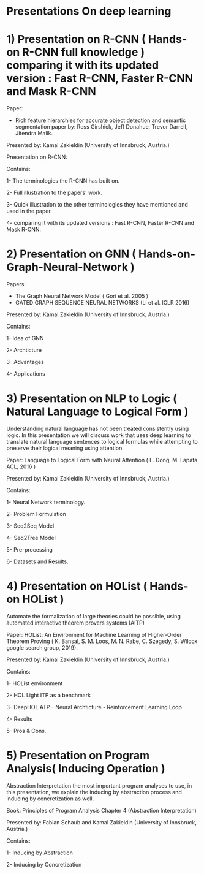 # Presentations On deep learning



 

# 1) Presentation on R-CNN ( Hands-on R-CNN full knowledge ) comparing it with its updated version : Fast R-CNN, Faster R-CNN and Mask R-CNN

Paper:
- Rich feature hierarchies for accurate object detection and semantic segmentation
paper  by: 		Ross Girshick, Jeff Donahue, Trevor Darrell, Jitendra Malik.

Presented by: Kamal Zakieldin      (University of Innsbruck, Austria.)

Presentation on R-CNN:

Contains:

1- The terminologies the R-CNN has built on.

2- Full illustration to the papers' work.

3- Quick illustration to the other terminologies they have mentioned and used in the paper.

4- comparing it with its updated versions : Fast R-CNN, Faster R-CNN and Mask R-CNN.




# 2) Presentation on GNN ( Hands-on-Graph-Neural-Network )

Papers:
- The Graph Neural Network Model ( Gori et al. 2005 )
- GATED GRAPH SEQUENCE NEURAL NETWORKS (Li et al. ICLR 2016)

Presented by: Kamal Zakieldin      (University of Innsbruck, Austria.)

Contains:

1- Idea of GNN

2- Archticture

3- Advantages

4- Applications



# 3) Presentation on NLP to Logic ( Natural Language to Logical Form )


Understanding natural language has not been treated consistently using logic. In this presentation we will discuss work that uses deep learning to translate natural language sentences to logical formulas while attempting to preserve their logical meaning using attention.

Paper:
Language to Logical Form with Neural Attention ( L. Dong, M. Lapata ACL, 2016 )

Presented by: Kamal Zakieldin      (University of Innsbruck, Austria.)

Contains:

1- Neural Network terminology.

2- Problem Formulation

3- Seq2Seq Model

4- Seq2Tree Model

5- Pre-processing

6- Datasets and Results.


# 4) Presentation on HOList ( Hands-on HOList )

Automate the formalization of large theories could be possible, using automated interactive theorem provers systems (AITP)

Paper:
HOList: An Environment for Machine Learning of Higher-Order Theorem Proving ( K. Bansal, S. M. Loos, M. N. Rabe, C. Szegedy, S. Wilcox google search group, 2019).

Presented by: Kamal Zakieldin      (University of Innsbruck, Austria.)

Contains:

1- HOList environment 

2- HOL Light ITP as a benchmark

3- DeepHOL ATP
	- Neural Archticture
	- Reinforcement Learning Loop

4- Results

5- Pros & Cons.




# 5) Presentation on Program Analysis( Inducing Operation )

Abstraction Interpretation the most important program analyses to use, in this presentation, we explain the inducing by abstraction process and inducing by concretization as well.

Book:
Principles of Program Analysis Chapter 4 (Abstraction Interpretation)

Presented by: Fabian Schaub and Kamal Zakieldin      (University of Innsbruck, Austria.)

Contains:

1- Inducing by Abstraction

2- Inducing by Concretization